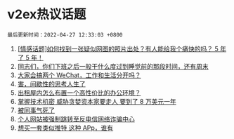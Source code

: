 # v2ex热议话题

`最后更新时间：2022-04-27 12:33:03 +0800`

1. [[情感话题]如何找到一张疑似网图的照片出处？有人能给我个痛快的吗？ 5 年了 5 年！](https://www.v2ex.com/t/849472)
1. [同志们，你们下班之后一般干什么度过到睡觉前的那段时间，还有周末](https://www.v2ex.com/t/849477)
1. [大家会搞两个 WeChat，工作和生活分开吗？](https://www.v2ex.com/t/849475)
1. [害，间歇性的思考人生了](https://www.v2ex.com/t/849366)
1. [出租屋内怎么布置一个高性价比的办公环境？](https://www.v2ex.com/t/849342)
1. [掌握技术机密 威胁贪婪资本家要走人 要到了 8 万美元一年](https://www.v2ex.com/t/849471)
1. [被同事气死了](https://www.v2ex.com/t/849426)
1. [个人网站被强制跳转至反电信网络诈骗中心](https://www.v2ex.com/t/849369)
1. [想买一套类似推特 这种 APp，谁有](https://www.v2ex.com/t/849357)

